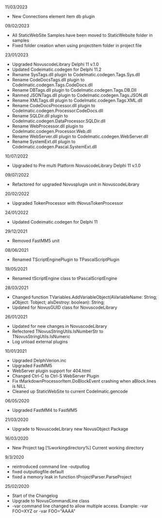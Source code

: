 11/03/2023

*  New Connections element item db plugin 

09/02/2023

* All StaticWebSite Samples have been moved to StaticWebsite folder in samples
* Fixed folder creation when using projectitem folder in project file

23/01/2023

* Upgraded NovuscodeLibrary Delphi 11 v.1.0
* Updated Codeimatic.codegen for Delphi 11.2
* Rwname SysTags.dll plugin to CodeImatic.codegen.Tags.Sys.dll
* Rename CodeDocsTags.dll plugin to CodeImatic.codegen.Tags.CodeDocs.dll
* Rename DBTags.dll plugin to CodeImatic.codegen.Tags.DB.Dll
* Ranmed JSONTags.dll plugin to CodeImatic.codegen.Tags.JSON.dll 
* Rename XMLTags.dll plugin to CodeImatic.codegen.Tags.XML.dll
* Rename CodeDocsProcessor.dll plugin to CodeImatic.codegen.Processor.CodeDocs.dll
* Rename SQLDir.dll plugin to CodeImatic.codegen.DataProcessor.SQLDir.dll
* Rename WebProcessor.dll plugin to CodeImatic.codegen.Processor.Web.dll
* Rename WebServer.dll plugin to CodeImatic.codegen.WebServer.dll
* Rename SystemExt.dll plugin to CodeImatic.codegen.Pascal.SystemExt.dll

10/07/2022

* Upgraded to Pre multi Platform NovuscodeLibrary Delphi 11 v.1.0

09/07/2022

* Refactored for upgraded Novusplugin unit in NovuscodeLibrary

20/02/2022

* Upgraded TokenProcessor with tNovusTokenProcessor

24/01/2022

* Updated Codeimatic.codegen for Delphi 11

29/12/2021

* Removed FastMM5 unit

08/06/2021

* Renamed TScriptEnginePlugin to TPascalScriptPlugin

19/05/2021

* Renamed tScriptEngine class to tPascalScriptEngine
  
28/03/2021

* Changed function TVariables.AddVariableObject(AVariableName: String; aObject: Tobject; aIsDestroy: boolean): String;
* Updated for NovusGUID class for NovuscodeLibrary

26/01/2021

* Updated for new changes in NovuscodeLibrary
* Refectored TNovusStringUtils.IsNumberStr to TNovusStringUtils.IsNumeric
* Log unload external plugins

10/01/2021

* Upgraded DelphiVerion.inc
* Upgraded FastMM5 
* WebServer plugin support for 404.html
* Changed Ctrl-C to Ctrl-S WebServer Plugin 
* Fix tMarkdownProcessorItem.DoBlockEvent crashing when aBlock.lines is NILL
* Cleaned up StaticWebSite to current CodeImatic.gencode

06/05/2020

* Upgraded FastMM4 to FastMM5

21/03/2020

* Upgrade to NovuscodeLibrary new NovusObject Package

16/03/2020

* New Project tag [%workingdirectory%] Current working directory

9/3/2020

  * reintroduced command line -outputlog 
  * fixed outputlogfile default 
  * fixed a memory leak in function tProjectParser.ParseProject

25/02/2020

* Start of the Changelog
* Upgrade to NovusCommandLine class
* -var command line changed to allow multiple access. 
   Example: -var FOO=XYZ or -var FOO="AAAA"
